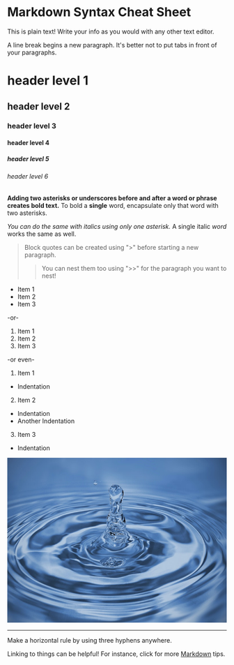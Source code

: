 # Markdown Syntax Cheat Sheet

This is plain text! Write your info as you would with any other text editor.

A line break begins a new paragraph. It's better not to put tabs in front of your paragraphs.

<!-- this is a comment! it is not seen when document is compiled. use them for notes-to-self... or others -->

<!-- creating headers -->
# header level 1
## header level 2
### header level 3
#### header level 4
##### header level 5
###### header level 6

<!-- bolding -->
**Adding two asterisks or underscores before and after a word or phrase creates bold text.** To bold a **single** word, encapsulate only that word with two asterisks.

<!-- italicizing -->
*You can do the same with italics using only one asterisk.* A single italic *word* works the same as well.

<!-- block quotes -->
> Block quotes can be created using ">" before starting a new paragraph.
>> You can nest them too using ">>" for the paragraph you want to nest!

<!-- lists -->
- Item 1
- Item 2
- Item 3

-or-

1. Item 1
2. Item 2
3. Item 3

-or even-

1. Item 1
  - Indentation
2. Item 2
  - Indentation
  - Another Indentation
3. Item 3
  - Indentation

<!-- images -->
![Image caption goes here](/water.jpeg)

<!-- horizontal rule -->
---
Make a horizontal rule by using three hyphens anywhere.

<!-- links -->
Linking to things can be helpful! For instance, click for more [Markdown](https://www.markdownguide.org/basic-syntax/) tips.
